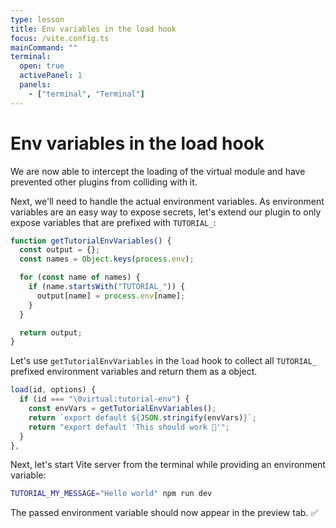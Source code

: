 ```yaml
---
type: lesson
title: Env variables in the load hook
focus: /vite.config.ts
mainCommand: ""
terminal:
  open: true
  activePanel: 1
  panels:
    - ["terminal", "Terminal"]
---
```


# Env variables in the load hook

We are now able to intercept the loading of the virtual module and have prevented other plugins from colliding with it.

Next, we'll need to handle the actual environment variables. As environment variables are an easy way to expose secrets, let's extend our plugin to only expose variables that are prefixed with `TUTORIAL_`:

```ts
function getTutorialEnvVariables() {
  const output = {};
  const names = Object.keys(process.env);

  for (const name of names) {
    if (name.startsWith("TUTORIAL_")) {
      output[name] = process.env[name];
    }
  }

  return output;
}
```

Let's use `getTutorialEnvVariables` in the `load` hook to collect all `TUTORIAL_` prefixed environment variables and return them as a object.

```ts add={3,4} del={5}
load(id, options) {
  if (id === "\0virtual:tutorial-env") {
    const envVars = getTutorialEnvVariables();
    return `export default ${JSON.stringify(envVars)}`;
    return "export default 'This should work 🤔'";
  }
},
```

Next, let's start Vite server from the terminal while providing an environment variable:

```sh
TUTORIAL_MY_MESSAGE="Hello world" npm run dev
```

The passed environment variable should now appear in the preview tab.&nbsp;✅
